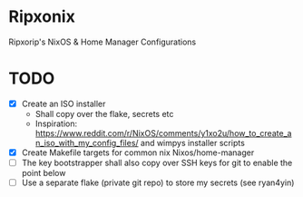 # Ripxonix
Ripxorip's NixOS &amp; Home Manager Configurations

# TODO
- [x] Create an ISO installer
  - Shall copy over the flake, secrets etc
  - Inspiration: https://www.reddit.com/r/NixOS/comments/y1xo2u/how_to_create_an_iso_with_my_config_files/ and wimpys installer scripts
- [x] Create Makefile targets for common nix Nixos/home-manager
- [ ] The key bootstrapper shall also copy over SSH keys for git to enable the point below
- [ ] Use a separate flake (private git repo) to store my secrets (see ryan4yin)
